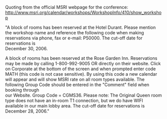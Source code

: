 Quoting from the official MSRI webpage for the conference:
http://www.msri.org/calendar/workshops/WorkshopInfo/410/show_workshop

"A block of rooms has been reserved at the Hotel Durant. Please mention   
the workshop name and reference the following code when making reservations
via phone, fax or e-mail: P50000. The cut-off date for reservations is    
December 30, 2006.

A block of rooms has been reserved at the Rose Garden Inn. Reservations
may be made by calling 1-800-992-9005 OR directly on their website. Click
on Corporate at the bottom of the screen and when prompted enter code MATH
(this code is not case sensitive). By using this code a new calendar will 
appear and will show MSRI rate on all room types available. The following 
Group Code should be entered in the "Comment" field when booking through  
our Website. Group Code = CGMS36. Please note: The Original Queen room   
type does not have an in-room T1 connection, but we do have WIFI available
in our main lobby area. The cut-off date for reservations is December 28, 
2006."
